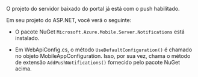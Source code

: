 O projeto do servidor baixado do portal já está com o push habilitado.

Em seu projeto do ASP.NET, você verá o seguinte:

* O pacote NuGet `Microsoft.Azure.Mobile.Server.Notifications` está instalado.

* Em WebApiConfig.cs, o método `UseDefaultConfiguration()` é chamado no objeto MobileAppConfiguration. Isso, por sua vez, chama o método de extensão `AddPushNotifications()` fornecido pelo pacote NuGet acima.

<!---HONumber=August15_HO6-->